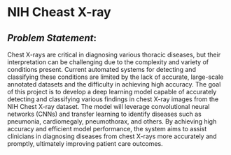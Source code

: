 # NIH Cheast X-ray

## *Problem Statement*:

Chest X-rays are critical in diagnosing various thoracic diseases, but their interpretation can be challenging due to the complexity and variety of conditions present. Current automated systems for detecting and classifying these conditions are limited by the lack of accurate, large-scale annotated datasets and the difficulty in achieving high accuracy. The goal of this project is to develop a deep learning model capable of accurately detecting and classifying various findings in chest X-ray images from the NIH Chest X-ray dataset. The model will leverage convolutional neural networks (CNNs) and transfer learning to identify diseases such as pneumonia, cardiomegaly, pneumothorax, and others. By achieving high accuracy and efficient model performance, the system aims to assist clinicians in diagnosing diseases from chest X-rays more accurately and promptly, ultimately improving patient care outcomes.